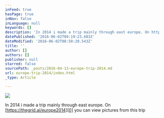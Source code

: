 ```yaml
---
inFeed: true
hasPage: true
inNav: false
inLanguage: null
keywords: []
description: 'In 2014 i made a trip mainly through east europe. On https://thegrid.ai/europe2014 you can view pictures from this trip'
datePublished: '2016-06-02T09:19:23.683Z'
dateModified: '2016-06-02T08:50:20.543Z'
title: ''
author: []
authors: []
publisher: null
starred: false
sourcePath: _posts/2016-04-13-europe-trip-2014.md
url: europe-trip-2014/index.html
_type: Article

---
```

![](https://the-grid-user-content.s3-us-west-2.amazonaws.com/cdf9a8dc-dc77-4ac6-92d7-a775466ad1ea.jpg)

In 2014 i made a trip mainly through east europe. On [https://thegrid.ai/europe2014][0] you can view pictures from this trip

[0]: https://thegrid.ai/europe2014/
